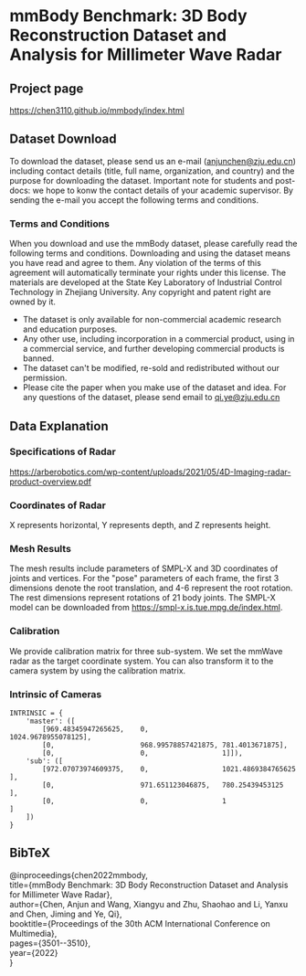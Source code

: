 # mmBody Benchmark: 3D Body Reconstruction Dataset and Analysis for Millimeter Wave Radar

## Project page
https://chen3110.github.io/mmbody/index.html

## Dataset Download
To download the dataset, please send us an e-mail (anjunchen@zju.edu.cn) including contact details (title, full name, organization, and country) and the purpose for downloading the dataset. Important note for students and post-docs: we hope to konw the contact details of your academic supervisor. By sending the e-mail you accept the following terms and conditions.

### Terms and Conditions
When you download and use the mmBody dataset, please carefully read the following terms and conditions. Downloading and using the dataset means you have read and agree to them. Any violation of the terms of this agreement will automatically terminate your rights under this license.
The materials are developed at the State Key Laboratory of Industrial Control Technology in Zhejiang University. Any copyright and patent right are owned by it.
- The dataset is only available for non-commercial academic research and education purposes.
- Any other use, including incorporation in a commercial product, using in a commercial service, and further developing commercial products is banned.
- The dataset can't be modified, re-sold and redistributed without our permission.
- Please cite the paper when you make use of the dataset and idea.
For any questions of the dataset, please send email to qi.ye@zju.edu.cn

## Data Explanation
### Specifications of Radar
https://arberobotics.com/wp-content/uploads/2021/05/4D-Imaging-radar-product-overview.pdf

### Coordinates of Radar
X represents horizontal, Y represents depth, and Z represents height.

### Mesh Results

The mesh results include parameters of SMPL-X and 3D coordinates of joints and vertices. For the "pose" parameters of each frame, the first 3 dimensions denote the root translation, and 4-6 represent the root rotation. The rest dimensions represent rotations of 21 body joints. The SMPL-X model can be downloaded from https://smpl-x.is.tue.mpg.de/index.html.
### Calibration

We provide calibration matrix for three sub-system. We set the mmWave radar as the target coordinate system. You can also transform it to the camera system by using the calibration matrix. 

### Intrinsic of Cameras

```
INTRINSIC = {
    'master': ([
        [969.48345947265625,    0,                  1024.9678955078125],
        [0,                     968.99578857421875, 781.4013671875],
        [0,                     0,                  1]]),
    'sub': ([
        [972.07073974609375,    0,                  1021.4869384765625  ],
        [0,                     971.651123046875,   780.25439453125     ],
        [0,                     0,                  1                   ]
    ])
}
```

## BibTeX
@inproceedings{chen2022mmbody,\
title={mmBody Benchmark: 3D Body Reconstruction Dataset and Analysis for Millimeter Wave Radar},\
author={Chen, Anjun and Wang, Xiangyu and Zhu, Shaohao and Li, Yanxu and Chen, Jiming and Ye, Qi},\
booktitle={Proceedings of the 30th ACM International Conference on Multimedia},\
pages={3501--3510},\
year={2022}\
}
